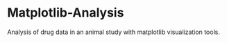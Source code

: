 # Matplotlib-Analysis
Analysis of drug data in an animal study with matplotlib visualization tools. 
